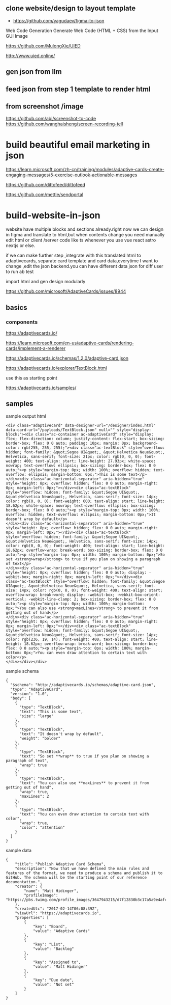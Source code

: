 ## clone website/design to layout template 

* https://github.com/yagudaev/figma-to-json


Web Code Generation Generate Web Code (HTML + CSS) from the Input GUI Image

https://github.com/MulongXie/UIED

http://www.uied.online/

## gen json from llm 


##  feed json from step 1 template to render html


## from screenshot /image 

https://github.com/abi/screenshot-to-code
https://github.com/wanghaisheng/screen-recording-tell

# build beautiful email marketing in json 


https://learn.microsoft.com/zh-cn/training/modules/adaptive-cards-create-engaging-messages/5-exercise-outlook-actionable-messages

https://github.com/dittofeed/dittofeed

https://github.com/mettle/sendportal



# build-website-in-json

website have multiple blocks and sections already.right now we can design in figma and translate to html,but when contents change you need manually edit html or client /server code like ts whenever you use vue react astro  nextjs or else.

if we can make further step ,integrate with this translated html  to adaptivecards, separate card template and card data,everytime I want to change ,edit the json backend.you can have different data json for diff user to run ab test



import  html and gen design modularly

https://github.com/microsoft/AdaptiveCards/issues/8944


## basics

### components

https://adaptivecards.io/


https://learn.microsoft.com/en-us/adaptive-cards/rendering-cards/implement-a-renderer

https://adaptivecards.io/schemas/1.2.0/adaptive-card.json


https://adaptivecards.io/explorer/TextBlock.html

use this as starting point


https://adaptivecards.io/samples/





## samples 


sample output html
```
<div class="adaptivecard" data-designer-url="/designer/index.html" data-card-url="/payloads/TextBlock.json" null="" style="display: block;"><div class="ac-container ac-adaptiveCard" style="display: flex; flex-direction: column; justify-content: flex-start; box-sizing: border-box; flex: 0 0 auto; padding: 10px; margin: 0px; background-color: rgb(255, 255, 255);"><div class="ac-textBlock" style="overflow: hidden; font-family: &quot;Segoe UI&quot;, &quot;Helvetica Neue&quot;, Helvetica, sans-serif; font-size: 21px; color: rgb(0, 0, 0); font-weight: 400; text-align: start; line-height: 27.93px; white-space: nowrap; text-overflow: ellipsis; box-sizing: border-box; flex: 0 0 auto;"><p style="margin-top: 0px; width: 100%; overflow: hidden; text-overflow: ellipsis; margin-bottom: 0px;">This is some text</p>
</div><div class="ac-horizontal-separator" aria-hidden="true" style="height: 8px; overflow: hidden; flex: 0 0 auto; margin-right: 0px; margin-left: 0px;"></div><div class="ac-textBlock" style="overflow: hidden; font-family: &quot;Segoe UI&quot;, &quot;Helvetica Neue&quot;, Helvetica, sans-serif; font-size: 14px; color: rgb(0, 0, 0); font-weight: 600; text-align: start; line-height: 18.62px; white-space: nowrap; text-overflow: ellipsis; box-sizing: border-box; flex: 0 0 auto;"><p style="margin-top: 0px; width: 100%; overflow: hidden; text-overflow: ellipsis; margin-bottom: 0px;">It doesn't wrap by default</p>
</div><div class="ac-horizontal-separator" aria-hidden="true" style="height: 8px; overflow: hidden; flex: 0 0 auto; margin-right: 0px; margin-left: 0px;"></div><div class="ac-textBlock" style="overflow: hidden; font-family: &quot;Segoe UI&quot;, &quot;Helvetica Neue&quot;, Helvetica, sans-serif; font-size: 14px; color: rgb(0, 0, 0); font-weight: 400; text-align: start; line-height: 18.62px; overflow-wrap: break-word; box-sizing: border-box; flex: 0 0 auto;"><p style="margin-top: 0px; width: 100%; margin-bottom: 0px;">So set <strong>wrap</strong> to true if you plan on showing a paragraph of text</p>
</div><div class="ac-horizontal-separator" aria-hidden="true" style="height: 8px; overflow: hidden; flex: 0 0 auto; display: -webkit-box; margin-right: 0px; margin-left: 0px;"></div><div class="ac-textBlock" style="overflow: hidden; font-family: &quot;Segoe UI&quot;, &quot;Helvetica Neue&quot;, Helvetica, sans-serif; font-size: 14px; color: rgb(0, 0, 0); font-weight: 400; text-align: start; overflow-wrap: break-word; display: -webkit-box; -webkit-box-orient: vertical; -webkit-line-clamp: 2; box-sizing: border-box; flex: 0 0 auto;"><p style="margin-top: 0px; width: 100%; margin-bottom: 0px;">You can also use <strong>maxLines</strong> to prevent it from getting out of hand</p>
</div><div class="ac-horizontal-separator" aria-hidden="true" style="height: 8px; overflow: hidden; flex: 0 0 auto; margin-right: 0px; margin-left: 0px;"></div><div class="ac-textBlock" style="overflow: hidden; font-family: &quot;Segoe UI&quot;, &quot;Helvetica Neue&quot;, Helvetica, sans-serif; font-size: 14px; color: rgb(236, 19, 14); font-weight: 400; text-align: start; line-height: 18.62px; overflow-wrap: break-word; box-sizing: border-box; flex: 0 0 auto;"><p style="margin-top: 0px; width: 100%; margin-bottom: 0px;">You can even draw attention to certain text with color</p>
</div></div></div>
```

sample schema  
```
{
  "$schema": "http://adaptivecards.io/schemas/adaptive-card.json",
  "type": "AdaptiveCard",
  "version": "1.0",
  "body": [
    {
      "type": "TextBlock",
      "text": "This is some text",
      "size": "large"
    },
    {
      "type": "TextBlock",
      "text": "It doesn't wrap by default",
      "weight": "bolder"
    },
    {
      "type": "TextBlock",
      "text": "So set **wrap** to true if you plan on showing a paragraph of text",
      "wrap": true
    },
    {
      "type": "TextBlock",
      "text": "You can also use **maxLines** to prevent it from getting out of hand",
      "wrap": true,
      "maxLines": 2
    },
    {
      "type": "TextBlock",
      "text": "You can even draw attention to certain text with color",
      "wrap": true,
      "color": "attention"
    }
  ]
}
```


sample data
```
{
    "title": "Publish Adaptive Card Schema",
    "description": "Now that we have defined the main rules and features of the format, we need to produce a schema and publish it to GitHub. The schema will be the starting point of our reference documentation.",
    "creator": {
        "name": "Matt Hidinger",
        "profileImage": "https://pbs.twimg.com/profile_images/3647943215/d7f12830b3c17a5a9e4afcc370e3a37e_400x400.jpeg"
    },
    "createdUtc": "2017-02-14T06:08:39Z",
    "viewUrl": "https://adaptivecards.io",
    "properties": [
        {
            "key": "Board",
            "value": "Adaptive Cards"
        },
        {
            "key": "List",
            "value": "Backlog"
        },
        {
            "key": "Assigned to",
            "value": "Matt Hidinger"
        },
        {
            "key": "Due date",
            "value": "Not set"
        }
    ]
}
```

